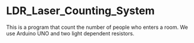 # LDR_Laser_Counting_System
This is a program that count the number of people who enters a room.
We use Arduino UNO and two light dependent resistors.
